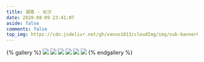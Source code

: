 ```yaml
---
title: 湖南 - 长沙
date: 2020-08-09 23:41:07
aside: false
comments: false
top_img: https://cdn.jsdelivr.net/gh/vanuo1013/cloudImg/img/sub-banner01.jpg
---
```


{% gallery %}
![](https://cdn.jsdelivr.net/gh/vanuo1013/cloudImg/img/travel/mmexport1596983395607_mh1596987666387.jpg)
![](https://cdn.jsdelivr.net/gh/vanuo1013/cloudImg/img/travel/IMG_20200808_151930_883_mh1596983870231.jpg)
![](https://cdn.jsdelivr.net/gh/vanuo1013/cloudImg/img/travel/IMG_20200808_152211_317_mh1596984065284.jpg)
![](https://cdn.jsdelivr.net/gh/vanuo1013/cloudImg/img/travel/IMG_20200808_152311_184_mh1596984137639.jpg)
![](https://cdn.jsdelivr.net/gh/vanuo1013/cloudImg/img/travel/IMG_20200808_153028_372_mh1596984467041.jpg)
![](https://cdn.jsdelivr.net/gh/vanuo1013/cloudImg/img/travel/IMG_20200808_153839_718_mh1596984595114.jpg)
{% endgallery %}